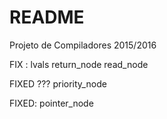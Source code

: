 # README #

Projeto de Compiladores 2015/2016

FIX : 
lvals
return_node
read_node

FIXED ???
priority_node

FIXED:
pointer_node

